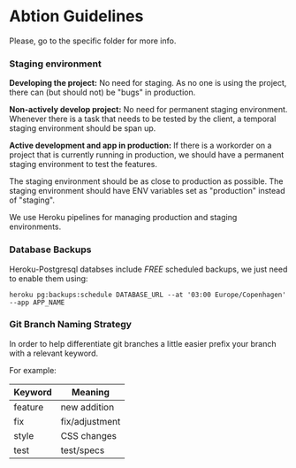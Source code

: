 # Abtion Guidelines

Please, go to the specific folder for more info.


### Staging environment

**Developing the project:** No need for staging. As no one is using the project, there can (but should not) be "bugs" in production.
  
**Non-actively develop project:** No need for permanent staging environment. Whenever there is a task that needs to be tested by the client, a temporal staging environment should be span up.

**Active development and app in production:** If there is a workorder on a project that is currently running in production, we should have a permanent staging environment to test the features.

The staging environment should be as close to production as possible. The staging environment should have ENV variables set as "production" instead of "staging".

We use Heroku pipelines for managing production and staging environments.

### Database Backups

Heroku-Postgresql databses include *FREE* scheduled backups, we just need to enable them using:

`heroku pg:backups:schedule DATABASE_URL --at '03:00 Europe/Copenhagen' --app APP_NAME`

### Git Branch Naming Strategy

In order to help differentiate git branches a little easier prefix your branch with a relevant keyword.

For example:

| Keyword | Meaning        |
| ------- | -------------- |
| feature | new addition   |
| fix     | fix/adjustment |
| style   | CSS changes    |
| test    | test/specs     |
